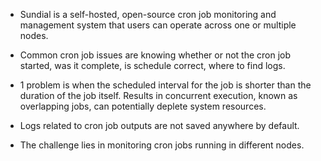 - Sundial is a self-hosted, open-source cron job monitoring and management system that users can operate across one or multiple nodes.

- Common cron job issues are knowing whether or not the cron job started, was it complete, is schedule correct, where to find logs.

- 1 problem is when the scheduled interval for the job is shorter than the duration of the job itself. Results in concurrent execution, known as overlapping jobs, can potentially deplete system resources.

- Logs related to cron job outputs are not saved anywhere by default.

- The challenge lies in monitoring cron jobs running in different nodes.
